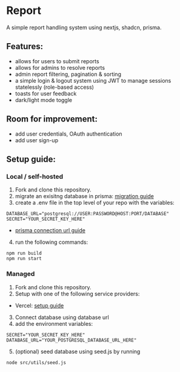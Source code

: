 # Report
A simple report handling system using nextjs, shadcn, prisma.
## Features:
- allows for users to submit reports
- allows for admins to resolve reports
- admin report filtering, pagination & sorting
- a simple login & logout system using JWT to manage sessions statelessly (role-based access)
- toasts for user feedback
- dark/light mode toggle 

## Room for improvement:
- add user credentials, OAuth authentication
- add user sign-up

## Setup guide: 
### Local / self-hosted
1. Fork and clone this repository.
2. migrate an exisitng database in prisma: [migration guide](https://www.prisma.io/docs/orm/prisma-migrate/getting-started#adding-prisma-migrate-to-an-existing-project)
3. create a .env file in the top level of your repo with the variables:
```
DATABASE_URL="postgresql://USER:PASSWORD@HOST:PORT/DATABASE"
SECRET="YOUR_SECRET_KEY_HERE"
```
- [prisma connection url guide](https://www.prisma.io/docs/orm/overview/databases/postgresql#connection-details)
4. run the following commands:
```console
npm run build
npm run start
```
### Managed
1. Fork and clone this repository.
2. Setup with one of the following service providers:
- Vercel: [setup guide](https://vercel.com/docs/git#deploying-a-git-repository)
3. Connect database using database url
4. add the environment variables:
```
SECRET="YOUR_SECRET_KEY_HERE"
DATABASE_URL="YOUR_POSTGRESQL_DATABASE_URL_HERE"
```
5. (optional) seed database using seed.js by running
```
node src/utils/seed.js
```

